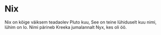 # Nix

Nix on kõige väiksem teadaolev Pluto kuu, See on teine lühiduselt kuu nimi,
lühim on Io. Nimi pärineb Kreeka jumalannalt Nyx, kes oli öö.
